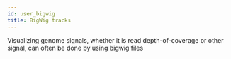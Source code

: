 ```yaml
---
id: user_bigwig
title: BigWig tracks
---
```


Visualizing genome signals, whether it is read depth-of-coverage or other signal, can often be done by using bigwig files
